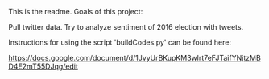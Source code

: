 This is the readme.
Goals of this project:

Pull twitter data.
Try to analyze sentiment of 2016 election with tweets.

Instructions for using the script 'buildCodes.py' can be found here:

https://docs.google.com/document/d/1JvyUrBKupKM3wlrt7eFJTaifYNjtzMBD4E2mT55DJqg/edit
